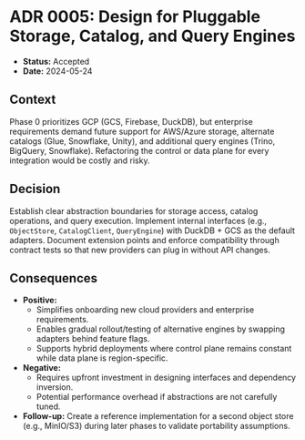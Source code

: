 # ADR 0005: Design for Pluggable Storage, Catalog, and Query Engines

- **Status:** Accepted
- **Date:** 2024-05-24

## Context
Phase 0 prioritizes GCP (GCS, Firebase, DuckDB), but enterprise requirements demand future support for AWS/Azure storage, alternate catalogs (Glue, Snowflake, Unity), and additional query engines (Trino, BigQuery, Snowflake). Refactoring the control or data plane for every integration would be costly and risky.

## Decision
Establish clear abstraction boundaries for storage access, catalog operations, and query execution. Implement internal interfaces (e.g., `ObjectStore`, `CatalogClient`, `QueryEngine`) with DuckDB + GCS as the default adapters. Document extension points and enforce compatibility through contract tests so that new providers can plug in without API changes.

## Consequences
- **Positive:**
  - Simplifies onboarding new cloud providers and enterprise requirements.
  - Enables gradual rollout/testing of alternative engines by swapping adapters behind feature flags.
  - Supports hybrid deployments where control plane remains constant while data plane is region-specific.
- **Negative:**
  - Requires upfront investment in designing interfaces and dependency inversion.
  - Potential performance overhead if abstractions are not carefully tuned.
- **Follow-up:** Create a reference implementation for a second object store (e.g., MinIO/S3) during later phases to validate portability assumptions.
